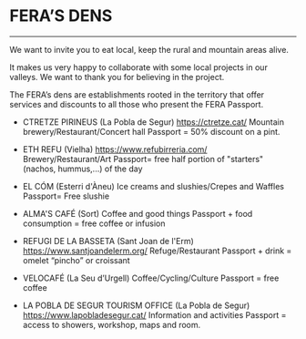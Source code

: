 # FERA’S DENS

---

We want to invite you to eat local, keep the rural and mountain areas alive.

It makes us very happy to collaborate with some local projects in our valleys.
We want to thank you for believing in the project.

The FERA’s dens are establishments rooted in the territory that offer services and discounts to all those who present the FERA Passport.

- CTRETZE PIRINEUS (La Pobla de Segur)
  <https://ctretze.cat/>
  Mountain brewery/Restaurant/Concert hall
  Passport = 50% discount on a pint.

- ETH REFU (Vielha)
  <https://www.refubirreria.com/>
  Brewery/Restaurant/Art
  Passport= free half portion of "starters" (nachos, hummus,...) of the day

- EL CÓM (Esterri d'Àneu)
  Ice creams and slushies/Crepes and Waffles
  Passport= Free slushie

- ALMA'S CAFÉ (Sort)
  Coffee and good things
  Passport + food consumption = free coffee or infusion

- REFUGI DE LA BASSETA (Sant Joan de l'Erm)
  <https://www.santjoandelerm.org/>
  Refuge/Restaurant
  Passport + drink = omelet “pincho” or croissant

- VELOCAFÉ (La Seu d’Urgell)
  Coffee/Cycling/Culture
  Passport = free coffee

- LA POBLA DE SEGUR TOURISM OFFICE (La Pobla de Segur)
  <https://www.lapobladesegur.cat/>
  Information and activities
  Passport = access to showers, workshop, maps and room.
